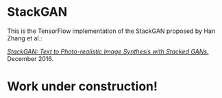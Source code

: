 StackGAN
===========================================

This is the TensorFlow implementation of the StackGAN proposed by Han Zhang et al.:

[*StackGAN: Text to Photo-realistic Image Synthesis with Stacked GANs.*][1] December 2016.


# Work under construction!


[1]: https://arxiv.org/abs/1612.03242
